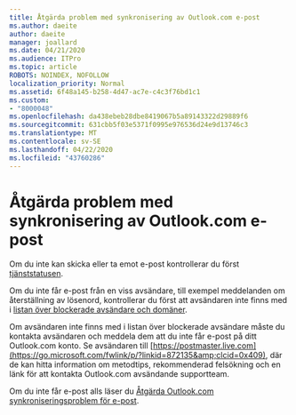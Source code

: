 ```yaml
---
title: Åtgärda problem med synkronisering av Outlook.com e-post
ms.author: daeite
author: daeite
manager: joallard
ms.date: 04/21/2020
ms.audience: ITPro
ms.topic: article
ROBOTS: NOINDEX, NOFOLLOW
localization_priority: Normal
ms.assetid: 6f48a145-b258-4d47-ac7e-c4c3f76bd1c1
ms.custom:
- "8000048"
ms.openlocfilehash: da438ebeb28dbe8419067b5a89143322d29889f6
ms.sourcegitcommit: 631cbb5f03e5371f0995e976536d24e9d13746c3
ms.translationtype: MT
ms.contentlocale: sv-SE
ms.lasthandoff: 04/22/2020
ms.locfileid: "43760286"
---
```

# <a name="fix-outlookcom-email-sync-issues"></a>Åtgärda problem med synkronisering av Outlook.com e-post

Om du inte kan skicka eller ta emot e-post kontrollerar du först [tjänststatusen](https://go.microsoft.com/fwlink/p/?linkid=837482&amp;clcid=0x409).
  
Om du inte får e-post från en viss avsändare, till exempel meddelanden om återställning av lösenord, kontrollerar du först att avsändaren inte finns med i [listan över blockerade avsändare och domäner](https://outlook.live.com/mail/options/mail/junkEmail/blockedSendersAndDomains).
  
Om avsändaren inte finns med i listan över blockerade avsändare måste du kontakta avsändaren och meddela dem att du inte får e-post på ditt Outlook.com konto. Se avsändaren till [https://postmaster.live.com](https://go.microsoft.com/fwlink/p/?linkid=872135&amp;clcid=0x409), där de kan hitta information om metodtips, rekommenderad felsökning och en länk för att kontakta Outlook.com avsändande supportteam.
  
Om du inte får e-post alls läser du [Åtgärda Outlook.com synkroniseringsproblem för e-post](https://support.office.com/article/d39e3341-8d79-4bf1-b3c7-ded602233642?wt.mc_id=Office_Outlook_com_Alchemy).